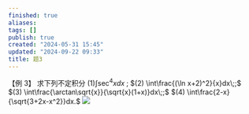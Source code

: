 ```yaml
---
finished: true
aliases: 
tags: []
publish: true
created: "2024-05-31 15:45"
updated: "2024-09-22 09:33"
title: 题3
---
```

【例 3】 求下列不定积分 
$(1) \int\sec^4xdx\;;$ 
$(2) \int\frac{(\ln x+2)^2}{x}dx\;;$ 
$(3) \int\frac{\arctan\sqrt{x}}{\sqrt{x}(1+x)}dx\;;$ 
$(4) \int\frac{2-x}{\sqrt{3+2x-x^2}}dx.$
![](https://img.hwenyi.live/202402152236025.webp)

